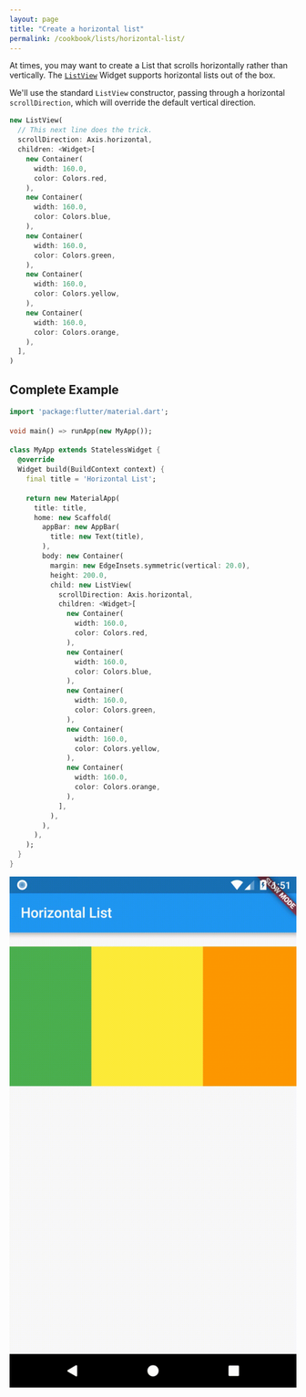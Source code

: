 ```yaml
---
layout: page
title: "Create a horizontal list"
permalink: /cookbook/lists/horizontal-list/
---
```


At times, you may want to create a List that scrolls horizontally rather than 
vertically. The [`ListView`](https://docs.flutter.io/flutter/widgets/ListView-class.html) 
Widget supports horizontal lists out of the box.

We'll use the standard `ListView` constructor, passing through a horizontal 
`scrollDirection`, which will override the default vertical direction.

<!-- skip -->
```dart
new ListView(
  // This next line does the trick.
  scrollDirection: Axis.horizontal,
  children: <Widget>[
    new Container(
      width: 160.0,
      color: Colors.red,
    ),
    new Container(
      width: 160.0,
      color: Colors.blue,
    ),
    new Container(
      width: 160.0,
      color: Colors.green,
    ),
    new Container(
      width: 160.0,
      color: Colors.yellow,
    ),
    new Container(
      width: 160.0,
      color: Colors.orange,
    ),
  ],
)
```

## Complete Example

```dart
import 'package:flutter/material.dart';

void main() => runApp(new MyApp());

class MyApp extends StatelessWidget {
  @override
  Widget build(BuildContext context) {
    final title = 'Horizontal List';

    return new MaterialApp(
      title: title,
      home: new Scaffold(
        appBar: new AppBar(
          title: new Text(title),
        ),
        body: new Container(
          margin: new EdgeInsets.symmetric(vertical: 20.0),
          height: 200.0,
          child: new ListView(
            scrollDirection: Axis.horizontal,
            children: <Widget>[
              new Container(
                width: 160.0,
                color: Colors.red,
              ),
              new Container(
                width: 160.0,
                color: Colors.blue,
              ),
              new Container(
                width: 160.0,
                color: Colors.green,
              ),
              new Container(
                width: 160.0,
                color: Colors.yellow,
              ),
              new Container(
                width: 160.0,
                color: Colors.orange,
              ),
            ],
          ),
        ),
      ),
    );
  }
}
```

![Horizontal List Demo](/images/cookbook/horizontal-list.gif)
